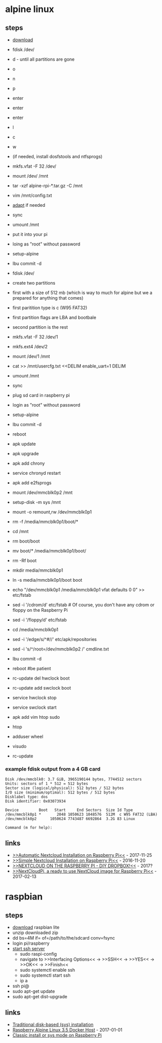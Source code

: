 # alpine linux

## steps

* [download](https://wiki.alpinelinux.org/wiki/Raspberry_Pi)
* fdisk /dev/<path to the sd card>
* d - until all partitions are gone
* o
* n
* p
* enter
* enter
* enter
* l
* c
* w
* (if needed, install dosfstools and ntfsprogs)
* mkfs.vfat -F 32 /dev/<path to the sd card>
* mount /dev/<path to the sd card> /mnt
* tar -xzf alpine-rpi-\*.tar.gz -C /mnt
* vim /mnt/config.txt
* [adapt](https://www.raspberrypi.org/documentation/configuration/config-txt/) if needed
* sync
* umount /mnt
* put it into your pi
* loing as "root" without password
* setup-alpine
* lbu commit -d

* fdisk /dev/<path to the sd card>
* create two partitions
* first with a size of 512 mb (which is way to much for alpine but we a prepared for anything that comes)
* first paritition type is c (W95 FAT32)
* first partition flags are LBA and bootbale
* second partition is the rest
* mkfs.vfat -F 32 /dev/<path to the sd card>1
* mkfs.ext4 /dev/<path to the sd card>2
* mount /dev/<path to the sd card>1 /mnt
* cat >> /mnt/usercfg.txt <<DELIM
enable_uart=1
DELIM
* umount /mnt
* sync
* plug sd card in raspberry pi
* login as "root" without password
* setup-alpine
* lbu commit -d
* reboot
* apk update
* apk upgrade
* apk add chrony
* service chronyd restart
* apk add e2fsprogs
* mount /dev/mmcblk0p2 /mnt
* setup-disk -m sys /mnt
* mount -o remount,rw /dev/mmcblk0p1
* rm -f /media/mmcblk0p1/boot/*  
* cd /mnt
* rm boot/boot
* mv boot/* /media/mmcblk0p1/boot/ 
* rm -Rf boot
* mkdir media/mmcblk0p1
* ln -s media/mmcblk0p1/boot boot
* echo "/dev/mmcblk0p1 /media/mmcblk0p1 vfat defaults 0 0" >> etc/fstab
* sed -i '/cdrom/d' etc/fstab   # Of course, you don't have any cdrom or floppy on the Raspberry Pi
* sed -i '/floppy/d' etc/fstab
* cd /media/mmcblk0p1
* sed -i '/edge/s/^#//' etc/apk/repositories
* sed -i 's/^/root=\/dev\/mmcblk0p2 /' cmdline.txt  
* lbu commit -d
* reboot #be patient
* rc-update del hwclock boot
* rc-update add swclock boot
* service hwclock stop
* service swclock start
* apk add vim htop sudo
* htop
* adduser <user name> wheel
* visudo
* rc-update

### example fdisk output from a 4 GB card

```
Disk /dev/mmcblk0: 3.7 GiB, 3965190144 bytes, 7744512 sectors
Units: sectors of 1 * 512 = 512 bytes
Sector size (logical/physical): 512 bytes / 512 bytes
I/O size (minimum/optimal): 512 bytes / 512 bytes
Disklabel type: dos
Disk identifier: 0x03073934

Device         Boot   Start     End Sectors  Size Id Type
/dev/mmcblk0p1 *       2048 1050623 1048576  512M  c W95 FAT32 (LBA)
/dev/mmcblk0p2      1050624 7743487 6692864  3.2G 83 Linux

Command (m for help):
```

## links

* [>>Automatic Nextcloud Installation on Raspberry Pi<<](http://unixetc.co.uk/2017/11/25/automatic-nextcloud-installation-on-raspberry-pi/) - 2017-11-25
* [>>Simple Nextcloud Installation on Raspberry Pi<<](http://unixetc.co.uk/2016/11/20/simple-nextcloud-installation-on-raspberry-pi/) - 2016-11-20
* [>>NEXTCLOUD ON THE RASPBERRY PI - DIY DROPBOX!<<](https://www.instructables.com/id/NextCloud-on-the-Raspberry-Pi-DIY-Dropbox/) - 2017?
* [>>NextCloudPi, a ready to use NextCloud image for Raspberry Pi<<](https://ownyourbits.com/2017/02/13/nextcloud-ready-raspberry-pi-image/) - 2017-02-13

# raspbian

## steps

* [download](https://www.raspberrypi.org/downloads/raspbian/) raspbian lite
* unzip downloaded zip
* dd bs=4M if=<path to the image> of=/path/to/the/sdcard conv=fsync
* login pi/raspberry
* [start ssh server](https://www.raspberrypi.org/documentation/remote-access/ssh/)
    * sudo raspi-config
    * navigate to >>Interfacing Options<< -> >>SSH<< -> >>YES<< -> >>OK<< -> >>Finish<<
    * sudo systemctl enable ssh
    * sudo systemctl start ssh
    * ip a
* ssh pi@<ip address>
* sudo apt-get update
* sudo apt-get dist-upgrade

## links 

* [Traditional disk-based (sys) installation](https://wiki.alpinelinux.org/wiki/Raspberry_Pi#Traditional_disk-based_.28sys.29_installation)
* [Raspberry Alpine Linux 3.5 Docker Host](https://codegazers.wordpress.com/2017/01/01/raspberry-alpine-docker/) - 2017-01-01
* [Classic install or sys mode on Raspberry Pi](https://wiki.alpinelinux.org/wiki/Classic_install_or_sys_mode_on_Raspberry_Pi)
